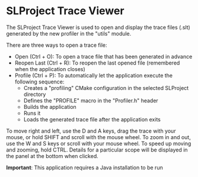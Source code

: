 # SLProject Trace Viewer

The SLProject Trace Viewer is used to open and display the trace files (.slt)
generated by the new profiler in the "utils" module.

There are three ways to open a trace file:

- Open (Ctrl + O): To open a trace file that has been generated in advance
- Reopen Last (Ctrl + R): To reopen the last opened file (remembered when the application closes)
- Profile (Ctrl + P): To automatically let the application execute the following sequence:
    - Creates a "profiling" CMake configuration in the selected SLProject directory
    - Defines the "PROFILE" macro in the "Profiler.h" header
    - Builds the application
    - Runs it
    - Loads the generated trace file after the application exits

To move right and left, use the D and A keys, drag the trace with your mouse, or hold SHIFT and scroll with the mouse
wheel. To zoom in and out, use the W and S keys or scroll with your mouse wheel. To speed up moving and zooming, hold
CTRL. Details for a particular scope will be displayed in the panel at the bottom when clicked.

**Important**: This application requires a Java installation to be run